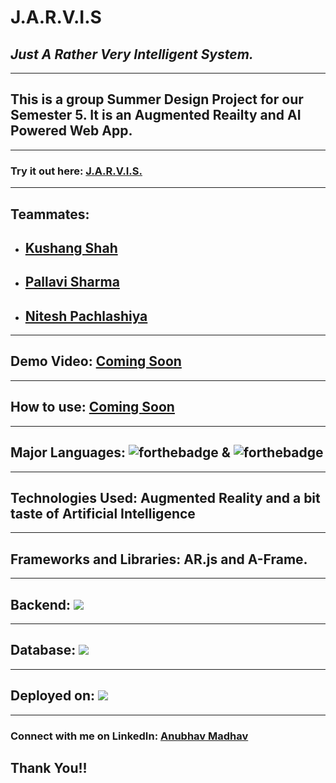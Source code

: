 # J.A.R.V.I.S
## *Just A Rather Very Intelligent System.*
---
##  This is a group Summer Design Project for our Semester 5. It is an Augmented Reailty and AI Powered Web App. 
---
### Try it out here: [J.A.R.V.I.S.](https://jarvis-iiitv.herokuapp.com/)
---
## Teammates: 
 - ## [Kushang Shah](https://www.linkedin.com/in/kushang-shah-85a250181/)  
 - ## [Pallavi Sharma](https://www.linkedin.com/in/pallavi11/)   
 - ## [Nitesh Pachlashiya](https://www.linkedin.com/in/nitesh-pachlashiya-794452199/)

---

## Demo Video: [Coming Soon]()
---
## How to use: [Coming Soon]()
---

## Major Languages:  ![forthebadge](https://img.shields.io/badge/javascript%20-%23323330.svg?&style=for-the-badge&logo=javascript&logoColor=%23F7DF1E)  &  ![forthebadge](https://img.shields.io/badge/python%20-%2314354C.svg?&style=for-the-badge&logo=python&logoColor=white)
 
---
## Technologies Used: **Augmented Reality** and a bit taste of **Artificial Intelligence**
---

## Frameworks and Libraries: AR.js and A-Frame.
---
## Backend:   ![](https://img.shields.io/badge/django%20-%23092E20.svg?&style=for-the-badge&logo=django&logoColor=white)
---

## Database:    ![](https://img.shields.io/badge/mysql-%2300f.svg?&style=for-the-badge&logo=mysql&logoColor=white)
---
## Deployed on:  ![](https://img.shields.io/badge/heroku%20-%23430098.svg?&style=for-the-badge&logo=heroku&logoColor=white)
---
<!-- --- -->
<!-- 
>Home Page:
---
![](static/img/Screenshot%20(689).png)

---
> Result Page: (Find yours)
---
![](static/img/Screenshot%20(690).png)

---
> Error 404 Page:
![](static/img/Screenshot%20(691).png) -->

<!-- --- -->

### Connect with me on LinkedIn: [Anubhav Madhav](https://www.linkedin.com/in/anubhav-madhav/) 

## Thank You!!

